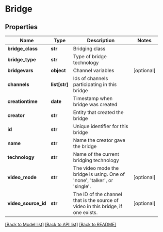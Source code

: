 # Bridge

## Properties
Name | Type | Description | Notes
------------ | ------------- | ------------- | -------------
**bridge_class** | **str** | Bridging class | 
**bridge_type** | **str** | Type of bridge technology | 
**bridgevars** | **object** | Channel variables | [optional] 
**channels** | **list[str]** | Ids of channels participating in this bridge | 
**creationtime** | **date** | Timestamp when bridge was created | 
**creator** | **str** | Entity that created the bridge | 
**id** | **str** | Unique identifier for this bridge | 
**name** | **str** | Name the creator gave the bridge | 
**technology** | **str** | Name of the current bridging technology | 
**video_mode** | **str** | The video mode the bridge is using. One of &#39;none&#39;, &#39;talker&#39;, or &#39;single&#39;. | [optional] 
**video_source_id** | **str** | The ID of the channel that is the source of video in this bridge, if one exists. | [optional] 

[[Back to Model list]](../README.md#documentation-for-models) [[Back to API list]](../README.md#documentation-for-api-endpoints) [[Back to README]](../README.md)


